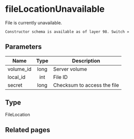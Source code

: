 # fileLocationUnavailable
File is currently unavailable.

```
Constructor schema is available as of layer 98. Switch »
```

## Parameters
| Name | Type | Description |
| ---- | :----: | ----------- |
| volume_id | long | Server volume |
| local_id | int | File ID |
| secret | long | Checksum to access the file |


## Type
FileLocation

## Related pages
